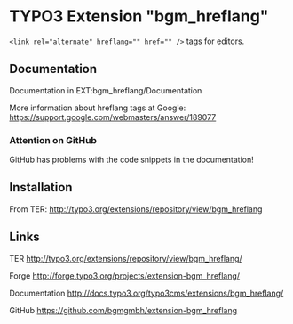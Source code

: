 # TYPO3 Extension "bgm_hreflang"

`<link rel="alternate" hreflang="" href="" />` tags for editors.

## Documentation
Documentation in EXT:bgm_hreflang/Documentation

More information about hreflang tags at Google: https://support.google.com/webmasters/answer/189077

### Attention on GitHub
GitHub has problems with the code snippets in the documentation!

## Installation
From TER: http://typo3.org/extensions/repository/view/bgm_hreflang

## Links
TER           http://typo3.org/extensions/repository/view/bgm_hreflang/

Forge         http://forge.typo3.org/projects/extension-bgm_hreflang/

Documentation http://docs.typo3.org/typo3cms/extensions/bgm_hreflang/

GitHub        https://github.com/bgmgmbh/extension-bgm_hreflang
